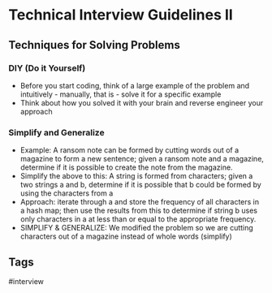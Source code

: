 # Technical Interview Guidelines II

## Techniques for Solving Problems

### DIY (Do it Yourself)
* Before you start coding, think of a large example of the problem and 
intuitively - manually, that is - solve it for a specific example
* Think about how you solved it with your brain and reverse engineer your
approach

### Simplify and Generalize
* Example: A ransom note can be formed by cutting words out of a magazine to
form a new sentence; given a ransom note and a magazine, determine if it is
possible to create the note from the magazine.
* Simplify the above to this: A string is formed from characters; given a two
strings a and b, determine if it is possible that b could be formed by using the
characters from a
* Approach: iterate through a and store the frequency of all characters in a 
hash map; then use the results from this to determine if string b uses only 
characters in a at less than or equal to the appropriate frequency.
* SIMPLIFY & GENERALIZE: We modified the problem so we are cutting characters out of a magazine 
    instead of whole words (simplify)

## Tags
#interview
